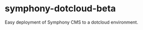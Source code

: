 symphony-dotcloud-beta
======================

Easy deployment of Symphony CMS to a dotcloud environment.